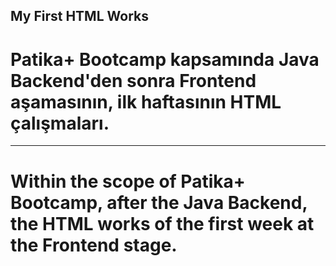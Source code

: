 ## My First HTML Works

# Patika+ Bootcamp kapsamında Java Backend'den sonra Frontend aşamasının, ilk haftasının HTML çalışmaları.
-------------------------------------------------------------------------------------------------------------------------
# Within the scope of Patika+ Bootcamp, after the Java Backend, the HTML works of the first week at the Frontend stage.
